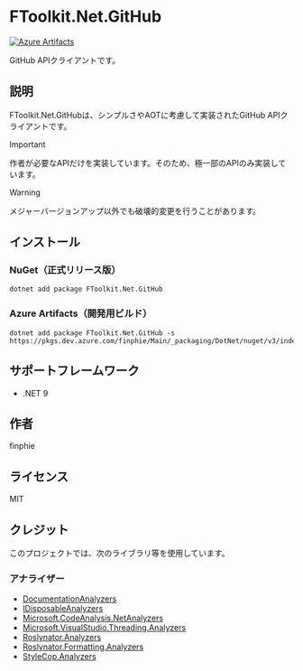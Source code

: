 # FToolkit.Net.GitHub

[![Azure Artifacts](https://feeds.dev.azure.com/finphie/7af9aa4d-c550-43af-87a5-01539b2d9934/_apis/public/Packaging/Feeds/DotNet/Packages/83ebb2f6-41b9-4e74-9d9f-fdafdff4d36d/Badge)](https://dev.azure.com/finphie/Main/_artifacts/feed/DotNet/NuGet/FToolkit.Net.GitHub?preferRelease=true)

GitHub APIクライアントです。

## 説明

FToolkit.Net.GitHubは、シンプルさやAOTに考慮して実装されたGitHub APIクライアントです。

> [!Important]
> 作者が必要なAPIだけを実装しています。そのため、極一部のAPIのみ実装しています。

> [!Warning]
> メジャーバージョンアップ以外でも破壊的変更を行うことがあります。

## インストール

### NuGet（正式リリース版）

```shell
dotnet add package FToolkit.Net.GitHub
```

### Azure Artifacts（開発用ビルド）

```shell
dotnet add package FToolkit.Net.GitHub -s https://pkgs.dev.azure.com/finphie/Main/_packaging/DotNet/nuget/v3/index.json
```

## サポートフレームワーク

- .NET 9

## 作者

finphie

## ライセンス

MIT

## クレジット

このプロジェクトでは、次のライブラリ等を使用しています。

### アナライザー

- [DocumentationAnalyzers](https://github.com/DotNetAnalyzers/DocumentationAnalyzers)
- [IDisposableAnalyzers](https://github.com/DotNetAnalyzers/IDisposableAnalyzers)
- [Microsoft.CodeAnalysis.NetAnalyzers](https://github.com/dotnet/roslyn-analyzers)
- [Microsoft.VisualStudio.Threading.Analyzers](https://github.com/Microsoft/vs-threading)
- [Roslynator.Analyzers](https://github.com/dotnet/roslynator)
- [Roslynator.Formatting.Analyzers](https://github.com/dotnet/roslynator)
- [StyleCop.Analyzers](https://github.com/DotNetAnalyzers/StyleCopAnalyzers)
